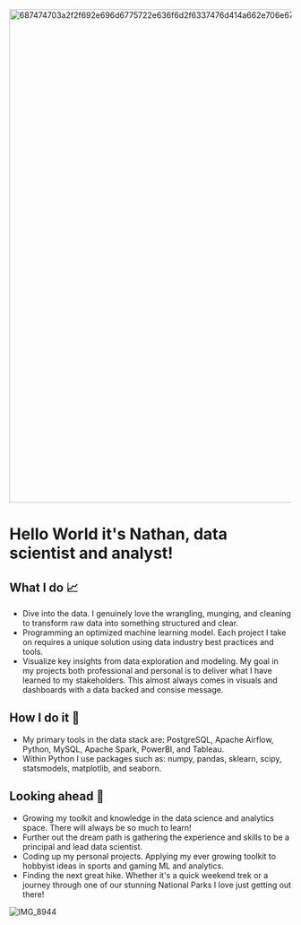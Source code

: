 <img width="880" alt="687474703a2f2f692e696d6775722e636f6d2f6337476d414a662e706e67" src="https://user-images.githubusercontent.com/100109678/228613710-54f3509c-5a6b-4cc0-b7fc-1f4a3d6a73a6.png">

# Hello World it's Nathan, data scientist and analyst!

## What I do :chart_with_upwards_trend:

* Dive into the data. I genuinely love the wrangling, munging, and cleaning to transform raw data into something structured and clear.
* Programming an optimized machine learning model. Each project I take on requires a unique solution using data industry best practices and tools.
* Visualize key insights from data exploration and modeling. My goal in my projects both professional and personal is to deliver what I have learned to my stakeholders. This almost always comes in visuals and dashboards with a data backed and consise message.

## How I do it :triangular_ruler:

* My primary tools in the data stack are: PostgreSQL, Apache Airflow, Python, MySQL, Apache Spark, PowerBI, and Tableau.
* Within Python I use packages such as: numpy, pandas, sklearn, scipy, statsmodels, matplotlib, and seaborn.

## Looking ahead :telescope:

* Growing my toolkit and knowledge in the data science and analytics space. There will always be so much to learn!
* Further out the dream path is gathering the experience and skills to be a principal and lead data scientist.
* Coding up my personal projects. Applying my ever growing toolkit to hobbyist ideas in sports and gaming ML and analytics.
* Finding the next great hike. Whether it's a quick weekend trek or a journey through one of our stunning National Parks I love just getting out there!

![IMG_8944](https://user-images.githubusercontent.com/100109678/228622399-017a1bfc-ea35-4dba-acf5-db5178b7b49f.jpg)
